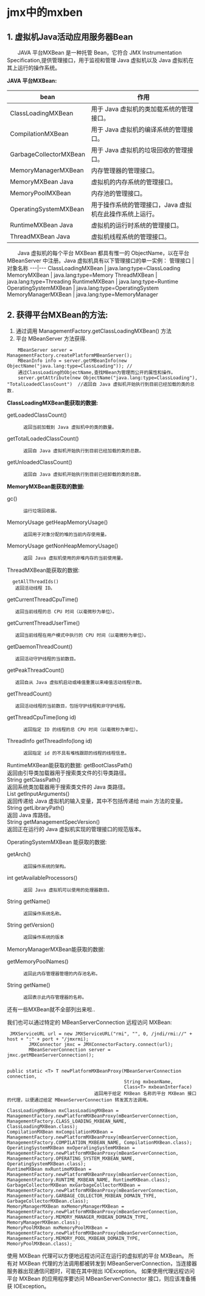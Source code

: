 # jmx中的mxben
## 1. 虚拟机Java活动应用服务器Bean
&emsp;&emsp;JAVA 平台MXBean 是一种托管 Bean，它符合 JMX Instrumentation Specification,提供管理接口，用于监视和管理 Java 虚拟机以及 Java 虚拟机在其上运行的操作系统。

**JAVA 平台MXBean:**

bean  | 作用
---|---
ClassLoadingMXBean     |   用于 Java 虚拟机的类加载系统的管理接口。 
CompilationMXBean        | 用于 Java 虚拟机的编译系统的管理接口。 
GarbageCollectorMXBean  |  用于 Java 虚拟机的垃圾回收的管理接口。 
MemoryManagerMXBean     |  内存管理器的管理接口。 
MemoryMXBean Java      |   虚拟机的内存系统的管理接口。 
MemoryPoolMXBean        |  内存池的管理接口。 
OperatingSystemMXBean   | 用于操作系统的管理接口，Java 虚拟机在此操作系统上运行。 
RuntimeMXBean Java      |  虚拟机的运行时系统的管理接口。 
ThreadMXBean Java      |   虚拟机线程系统的管理接口。


&emsp;&emsp;Java 虚拟机的每个平台 MXBean 都具有惟一的 ObjectName，以在平台 MBeanServer 中注册。Java 虚拟机具有以下管理接口的单一实例： 
管理接口   |            对象名称 
---|---
ClassLoadingMXBean  |   java.lang:type=ClassLoading 
MemoryMXBean        |   java.lang:type=Memory 
ThreadMXBean        |   java.lang:type=Threading 
RuntimeMXBean       |   java.lang:type=Runtime 
OperatingSystemMXBean | java.lang:type=OperatingSystem 
MemoryManagerMXBean   | java.lang:type=MemoryManager

## 2. 获得平台MXBean的方法:
1. 通过调用 ManagementFactory.getClassLoadingMXBean() 方法
2. 平台 MBeanServer 方法获得.
```
    MBeanServer server = ManagementFactory.createPlatformMBeanServer();
    MBeanInfo info = server.getMBeanInfo(new ObjectName("java.lang:type=ClassLoading")); //
    通过ClassLoading的ObjectName,查找MBean为管理而公开的属性和操作。
    server.getAttribute(new ObjectName("java.lang:type=ClassLoading"), "TotalLoadedClassCount")  //返回自 Java 虚拟机开始执行到目前已经加载的类的总数.
```


**ClassLoadingMXBean能获取的数据:**

 getLoadedClassCount() 
 
          返回当前加载到 Java 虚拟机中的类的数量。 
          
 getTotalLoadedClassCount() 
 
          返回自 Java 虚拟机开始执行到目前已经加载的类的总数。 
          
 getUnloadedClassCount() 
 
          返回自 Java 虚拟机开始执行到目前已经卸载的类的总数。


**MemoryMXBean能获取的数据:**

 gc() 
 
          运行垃圾回收器。 
          
 MemoryUsage getHeapMemoryUsage() 
 
          返回用于对象分配的堆的当前内存使用量。 
          
 MemoryUsage getNonHeapMemoryUsage() 
 
          返回 Java 虚拟机使用的非堆内存的当前使用量。

ThreadMXBean能获取的数据:

      getAllThreadIds() 
       返回活动线程 ID。 
       
   getCurrentThreadCpuTime() 
   
       返回当前线程的总 CPU 时间（以毫微秒为单位）。 
       
   getCurrentThreadUserTime() 
   
       返回当前线程在用户模式中执行的 CPU 时间（以毫微秒为单位）。
       
  getDaemonThreadCount() 
  
       返回活动守护线程的当前数目。 
       
  getPeakThreadCount() 
  
       返回自从 Java 虚拟机启动或峰值重置以来峰值活动线程计数。 
       
  getThreadCount() 
  
       返回活动线程的当前数目，包括守护线程和非守护线程。 
       
   getThreadCpuTime(long id) 
   
          返回指定 ID 的线程的总 CPU 时间（以毫微秒为单位）。 
          
 ThreadInfo getThreadInfo(long id) 
 
          返回指定 id 的不具有堆栈跟踪的线程的线程信息。             
          
          
RuntimeMXBean能获取的数据: 
    getBootClassPath()                                                             
             返回由引导类加载器用于搜索类文件的引导类路径。                       
    String getClassPath()                                                         
             返回系统类加载器用于搜索类文件的 Java 类路径。                       
    List<String> getInputArguments()                                              
             返回传递给 Java 虚拟机的输入变量，其中不包括传递给 main 方法的变量。 
    String getLibraryPath()                                                       
             返回 Java 库路径。                                                   
    String getManagementSpecVersion()                                             
             返回正在运行的 Java 虚拟机实现的管理接口的规范版本。       
             
OperatingSystemMXBean 能获取的数据:   

   getArch()       
   
          返回操作系统的架构。  
          
 int getAvailableProcessors()   
 
          返回 Java 虚拟机可以使用的处理器数目。 
          
 String getName()           
 
          返回操作系统名称。   
          
 String getVersion()      
 
          返回操作系统的版本  
          
 MemoryManagerMXBean能获取的数据:
 
 getMemoryPoolNames() 
 
          返回此内存管理器管理的内存池名称。 
          
 String getName() 
 
          返回表示此内存管理器的名称。 
          
          
还有一些MXBean就不全部列出来啦..

我们也可以通过特定的 MBeanServerConnection 远程访问 MXBean:
```
 JMXServiceURL url = new JMXServiceURL("rmi", "", 0, /jndi/rmi://" + host + ":" + port + "/jmxrmi);
        JMXConnector jmxc = JMXConnectorFactory.connect(url);
        MBeanServerConnection server = jmxc.getMBeanServerConnection();


public static <T> T newPlatformMXBeanProxy(MBeanServerConnection connection,
                                           String mxbeanName,
                                           Class<T> mxbeanInterface)
                                返回用于给定 MXBean 名称的平台 MXBean 接口的代理，以便通过给定 MBeanServerConnection 转发其方法调用。

ClassLoadingMXBean mxClassLoadingMXBean = ManagementFactory.newPlatformMXBeanProxy(mBeanServerConnection, ManagementFactory.CLASS_LOADING_MXBEAN_NAME, ClassLoadingMXBean.class);
CompilationMXBean mxCompilationMXBean = ManagementFactory.newPlatformMXBeanProxy(mBeanServerConnection, ManagementFactory.COMPILATION_MXBEAN_NAME, CompilationMXBean.class);
OperatingSystemMXBean mxOperatingSystemMXBean = ManagementFactory.newPlatformMXBeanProxy(mBeanServerConnection, ManagementFactory.OPERATING_SYSTEM_MXBEAN_NAME, OperatingSystemMXBean.class);
RuntimeMXBean mxRuntimeMXBean = ManagementFactory.newPlatformMXBeanProxy(mBeanServerConnection, ManagementFactory.RUNTIME_MXBEAN_NAME, RuntimeMXBean.class);
GarbageCollectorMXBean mxGarbageCollectorMXBean = ManagementFactory.newPlatformMXBeanProxy(mBeanServerConnection, ManagementFactory.GARBAGE_COLLECTOR_MXBEAN_DOMAIN_TYPE, GarbageCollectorMXBean.class);
MemoryManagerMXBean mxMemoryManagerMXBean = ManagementFactory.newPlatformMXBeanProxy(mBeanServerConnection, ManagementFactory.MEMORY_MANAGER_MXBEAN_DOMAIN_TYPE, MemoryManagerMXBean.class);
MemoryPoolMXBean mxMemoryPoolMXBean = ManagementFactory.newPlatformMXBeanProxy(mBeanServerConnection, ManagementFactory.MEMORY_POOL_MXBEAN_DOMAIN_TYPE, MemoryPoolMXBean.class);
```

使用 MXBean 代理可以方便地远程访问正在运行的虚拟机的平台 MXBean。
所有对 MXBean 代理的方法调用都被转发到 MBeanServerConnection，当连接器服务器出现通信问题时，可能在其中抛出 IOException。
        如果使用代理远程访问平台 MXBean 的应用程序要访问 MBeanServerConnector 接口，则应该准备捕获 IOException。
    